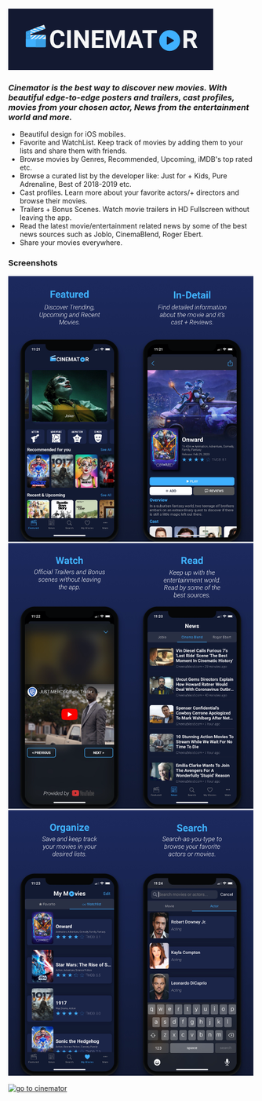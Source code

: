![alt text](https://github.com/SerxhioGugo/CinematorPreview/blob/master/img/cinemator-banner.png)

### _Cinemator is the best way to discover new movies. With beautiful edge-to-edge posters and trailers, cast profiles, movies from your chosen actor, News from the entertainment world and more._


+ Beautiful design for iOS mobiles.
+ Favorite and WatchList. Keep track of movies by adding them to your lists and share them with friends.
+ Browse movies by Genres, Recommended, Upcoming, iMDB's top rated etc.
+ Browse a curated list by the developer like: Just for + Kids, Pure Adrenaline, Best of 2018-2019 etc.
+ Cast profiles. Learn more about your favorite actors/+ directors and browse their movies.
+ Trailers + Bonus Scenes. Watch movie trailers in HD Fullscreen without leaving the app.
+ Read the latest movie/entertainment related news by some of the best news sources such as Joblo, CinemaBlend, Roger Ebert.
+ Share your movies everywhere.

### Screenshots
<img src="https://github.com/SerxhioGugo/CinematorPreview/blob/master/img/screen1.png" alt="drawing" width="250"/><img src="https://github.com/SerxhioGugo/CinematorPreview/blob/master/img/screen2.png" alt="drawing" width="250"/><img src="https://github.com/SerxhioGugo/CinematorPreview/blob/master/img/screen3.png" alt="drawing" width="250"/><img src="https://github.com/SerxhioGugo/CinematorPreview/blob/master/img/screen4.png" alt="drawing" width="250"/><img src="https://github.com/SerxhioGugo/CinematorPreview/blob/master/img/screen5.png" alt="drawing" width="250"/><img src="https://github.com/SerxhioGugo/CinematorPreview/blob/master/img/screen6.png" alt="drawing" width="250"/>

<a href="#" target="_blank"> 
<img src="" width="200" alt="go to cinemator">
</a>